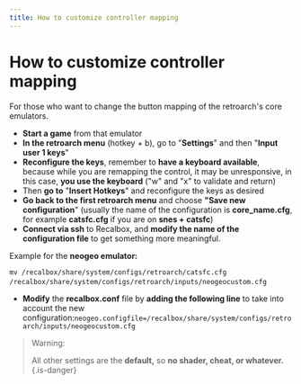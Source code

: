 ```yaml
---
title: How to customize controller mapping
---
```


# How to customize controller mapping

For those who want to change the button mapping of the retroarch's core emulators.

* **Start a game** from that emulator
* **In the retroarch menu** \(hotkey + b\), go to "**Settings**" and then "**Input user 1 keys**"
* **Reconfigure the keys**, remember to **have a keyboard available**, because while you are remapping the control, it may be unresponsive, in this case, **you use the keyboard** \("w" and "x" to validate and return\)
* Then **go to** "**Insert Hotkeys**" and reconfigure the keys as desired
* **Go back to the first retroarch menu** and choose **"Save new configuration**" \(usually the name of the configuration is **core\_name.cfg**, for example **catsfc.cfg** if you are on **snes + catsfc**\)
* **Connect via ssh** to Recalbox, and **modify the name of the configuration file** to get something more meaningful.

Example for the **neogeo emulator:**

`mv /recalbox/share/system/configs/retroarch/catsfc.cfg /recalbox/share/system/configs/retroarch/inputs/neogeocustom.cfg`​

* **Modify** the **recalbox.conf** file by **adding the following line** to take into account the new configuration:`neogeo.configfile=/recalbox/share/system/configs/retroarch/inputs/neogeocustom.cfg`


>Warning:
>
>All other settings are the **default,** so **no shader, cheat, or whatever.**
{.is-danger}

